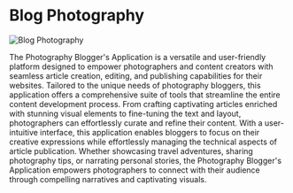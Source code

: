 # Blog Photography

![Blog Photography](https://github.com/Ayoub-etoullali/Blog-Photography/assets/92756846/0038c7a5-6af2-454b-8a09-b1ff2c56e72b)

The Photography Blogger's Application is a versatile and user-friendly platform designed to empower photographers and content creators with seamless article creation, editing, and publishing capabilities for their websites. Tailored to the unique needs of photography bloggers, this application offers a comprehensive suite of tools that streamline the entire content development process. From crafting captivating articles enriched with stunning visual elements to fine-tuning the text and layout, photographers can effortlessly curate and refine their content. With a user-intuitive interface, this application enables bloggers to focus on their creative expressions while effortlessly managing the technical aspects of article publication. Whether showcasing travel adventures, sharing photography tips, or narrating personal stories, the Photography Blogger's Application empowers photographers to connect with their audience through compelling narratives and captivating visuals.
